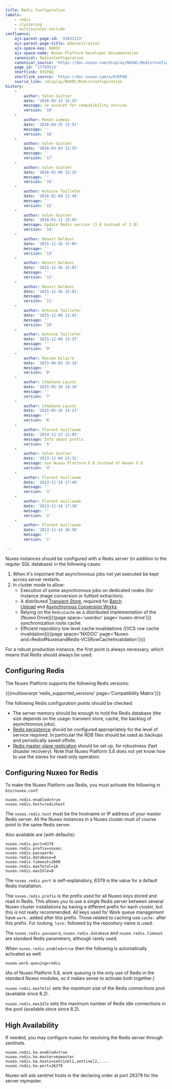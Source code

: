 ```yaml
---
title: Redis Configuration
labels:
    - redis
    - clustering
    - multiexcerpt-include
confluence:
    ajs-parent-page-id: '31032113'
    ajs-parent-page-title: Administration
    ajs-space-key: NXDOC
    ajs-space-name: Nuxeo Platform Developer Documentation
    canonical: Redis+Configuration
    canonical_source: 'https://doc.nuxeo.com/display/NXDOC/Redis+Configuration'
    page_id: '17793513'
    shortlink: 6YEPAQ
    shortlink_source: 'https://doc.nuxeo.com/x/6YEPAQ'
    source_link: /display/NXDOC/Redis+Configuration
history:
    - 
        author: Solen Guitter
        date: '2016-05-13 15:15'
        message: se excerpt for compatibility version
        version: '19'
    - 
        author: Manon Lumeau
        date: '2016-04-25 15:51'
        message: ''
        version: '18'
    - 
        author: Solen Guitter
        date: '2016-03-03 13:55'
        message: ''
        version: '17'
    - 
        author: Solen Guitter
        date: '2016-02-08 13:25'
        message: ''
        version: '16'
    - 
        author: Antoine Taillefer
        date: '2016-02-04 12:49'
        message: ''
        version: '15'
    - 
        author: Solen Guitter
        date: '2016-01-11 15:45'
        message: Update Redis version (3.0 instead of 2.8)
        version: '14'
    - 
        author: Benoit Delbosc
        date: '2015-12-16 15:05'
        message: ''
        version: '13'
    - 
        author: Benoit Delbosc
        date: '2015-12-16 15:03'
        message: ''
        version: '12'
    - 
        author: Benoit Delbosc
        date: '2015-12-16 15:01'
        message: ''
        version: '11'
    - 
        author: Antoine Taillefer
        date: '2015-12-09 13:43'
        message: ''
        version: '10'
    - 
        author: Antoine Taillefer
        date: '2015-12-09 13:37'
        message: ''
        version: '9'
    - 
        author: Maxime Hilaire
        date: '2015-08-03 15:14'
        message: ''
        version: '8'
    - 
        author: Stéphane Lacoin
        date: '2015-05-18 14:18'
        message: ''
        version: '7'
    - 
        author: Stéphane Lacoin
        date: '2015-05-18 14:13'
        message: ''
        version: '6'
    - 
        author: Florent Guillaume
        date: '2014-11-12 12:03'
        message: Info about prefix.
        version: '5'
    - 
        author: Solen Guitter
        date: '2013-12-04 13:31'
        message: use Nuxeo Platform 5.8 instead of Nuxeo 5.8
        version: '4'
    - 
        author: Florent Guillaume
        date: '2013-11-14 17:49'
        message: ''
        version: '3'
    - 
        author: Florent Guillaume
        date: '2013-11-14 17:38'
        message: ''
        version: '2'
    - 
        author: Florent Guillaume
        date: '2013-11-14 16:50'
        message: ''
        version: '1'

---
```

Nuxeo instances should be configured with a Redis server (in addition to the regular SQL database) in the following cases:

1.  When it's important that asynchronous jobs not yet executed be kept across server restarts.
2.  In cluster mode to allow:
    *   Execution of some asynchronous jobs on dedicated nodes (for instance image conversion or fulltext extraction).
    *   A distributed [Transient Store](https://doc.nuxeo.com/x/AQalAQ), required for&nbsp;[Batch Upload](https://doc.nuxeo.com/x/OYLZ)&nbsp;and&nbsp;[Asynchronous Conversion Works](https://doc.nuxeo.com/x/PYMlAQ#Conversion-AsynchronousConversions).
    *   Relying on the `RedisCache`&nbsp;as a distributed implementation of the [Nuxeo Drive]({{page space='userdoc' page='nuxeo-drive'}}) synchronization roots cache.
    *   Efficient repository low level cache invalidations ([VCS row cache invalidation]({{page space='NXDOC' page='Nuxeo and+Redis#NuxeoandRedis-VCSRowCacheInvalidation'}}))

For a robust production instance, the first point is always necessary, which means that Redis should always be used.

## Configuring Redis

The Nuxeo Platform supports the following Redis versions:

{{{multiexcerpt 'redis_supported_versions' page='Compatibility Matrix'}}}

The following Redis configuration points should be checked:

*   The server memory should be enough to hold the Redis database (the size depends on the usage: transient store, cache, the&nbsp;backlog of asynchronous jobs).
*   [Redis persistence](http://redis.io/topics/persistence) should be configured appropriately for the level of service required. In particular the RDB files should be used as backups and periodically saved offsite.
*   [Redis master-slave replication](http://redis.io/topics/replication)&nbsp;should be set up, for robustness (fast disaster recovery). Note that Nuxeo Platform 5.8 does not yet know how to use the slaves for read-only operation.

## Configuring Nuxeo for Redis

To make the Nuxeo Platform use Redis, you must activate the following in `bin/nuxeo.conf`:

```
nuxeo.redis.enabled=true
nuxeo.redis.host=redishost
```

The `nuxeo.redis.host` must be the hostname or IP address of your master Redis server. All the Nuxeo instances in a Nuxeo cluster must of course point to the same Redis server.

Also available are (with defaults):

```
nuxeo.redis.port=6379
nuxeo.redis.prefix=nuxeo:
nuxeo.redis.password=
nuxeo.redis.database=0
nuxeo.redis.timeout=2000
nuxeo.redis.maxTotal=16
nuxeo.redis.maxIdle=8
```

The `nuxeo.redis.port` is self-explanatory, 6379 is the value for a default Redis installation.

The `nuxeo.redis.prefix` is the prefix used for all Nuxeo keys stored and read in Redis. This allows you to use a single Redis server between several Nuxeo cluster installations by having a different prefix for each cluster, but this is not really recommended. All keys used for Work queue management have `work:` added after this prefix. Those related to caching use&nbsp;`cache:` after this prefix. For locking, `lock:` followed by the repository name is used.

The `nuxeo.redis.password`, `nuxeo.redis.database` and `nuxeo.redis.timeout` are standard Redis parameters, although rarely used.

When `nuxeo.redis.enabled=true` then the following is automatically activated as well:

```
nuxeo.work.queuing=redis
```

(As of Nuxeo Platform 5.8, work queuing is the only use of Redis in the standard Nuxeo modules, so it makes sense to activate both together.)

`nuxeo.redis.maxTotal` sets the maximum size of the Redis connections pool (available since 8.2).

`nuxeo.redis.maxIdle` sets the maximum number of Redis idle connections in the pool (available since since 8.2).

## High Availability

If needed, you may configure nuxeo for resolving the Redis server through sentinels.

```
nuxeo.redis.ha.enabled=true
nuxeo.redis.ha.master=mymaster
nuxeo.redis.ha.hosts=sentinel1,sentinel2,....
nuxeo.redis.ha.port=26379
```

Nuxeo will ask sentinel hosts in the declaring order at port 26379 for the server mymaster.

&nbsp;